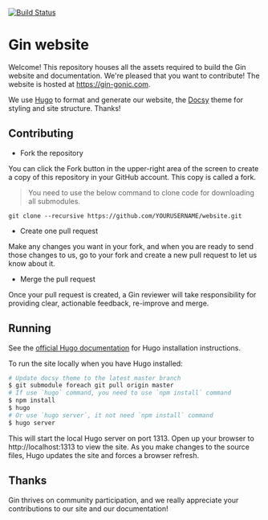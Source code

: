 [![Build Status](https://travis-ci.org/gin-gonic/website.svg?branch=master)](https://travis-ci.org/gin-gonic/website)

# Gin website

Welcome! This repository houses all the assets required to build the Gin website and documentation. We're pleased that you want to contribute! The website is hosted at https://gin-gonic.com.

We use [Hugo](https://gohugo.io/) to format and generate our website, the [Docsy](https://github.com/google/docsy) theme for styling and site structure. Thanks!

## Contributing

- Fork the repository

You can click the Fork button in the upper-right area of the screen to create a copy of this repository in your GitHub account. This copy is called a fork.

> You need to use the below command to clone code for downloading all submodules.

```
git clone --recursive https://github.com/YOURUSERNAME/website.git
```

- Create one pull request

Make any changes you want in your fork, and when you are ready to send those changes to us, go to your fork and create a new pull request to let us know about it.

- Merge the pull request

Once your pull request is created, a Gin reviewer will take responsibility for providing clear, actionable feedback, re-improve and merge.

## Running

See the [official Hugo documentation](https://gohugo.io/getting-started/installing/) for Hugo installation instructions.

To run the site locally when you have Hugo installed:

```sh
# Update docsy theme to the latest master branch
$ git submodule foreach git pull origin master
# If use `hugo` command, you need to use `npm install` command
$ npm install
$ hugo
# Or use `hugo server`, it not need `npm install` command
$ hugo server
```

This will start the local Hugo server on port 1313. Open up your browser to http://localhost:1313 to view the site. As you make changes to the source files, Hugo updates the site and forces a browser refresh.

## Thanks

Gin thrives on community participation, and we really appreciate your contributions to our site and our documentation!

